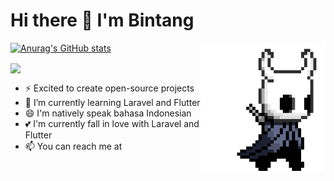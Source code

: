 <h1 style="center">
    Hi there 👋 I'm Bintang
</h1>


 <img align="right" src="https://raw.githubusercontent.com/TanZng/TanZng/master/assets/hollor_knight3.gif" width="200"/>
 
 [![Anurag's GitHub stats](https://github-readme-stats.vercel.app/api?username=bint30)](https://github.com/anuraghazra/github-readme-stats)

<img align="center" src="https://github-readme-stats.vercel.app/api?username=ariadesta2083&show_icons=true&theme=radical" width="400">

- ⚡ Excited to create open-source projects
- 🌱 I’m currently learning Laravel and Flutter
- 😄 I'm natively speak bahasa Indonesian
- 💕 I'm currently fall in love with Laravel and Flutter
- 📫 You can reach me at 





